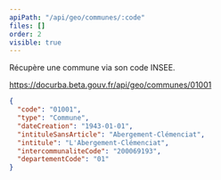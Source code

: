 ```yaml
---
apiPath: "/api/geo/communes/:code"
files: []
order: 2
visible: true
---
```

Récupère une commune via son code INSEE.

https://docurba.beta.gouv.fr/api/geo/communes/01001
```json
{
  "code": "01001",
  "type": "Commune",
  "dateCreation": "1943-01-01",
  "intituleSansArticle": "Abergement-Clémenciat",
  "intitule": "L'Abergement-Clémenciat",
  "intercommunaliteCode": "200069193",
  "departementCode": "01"
}
```

